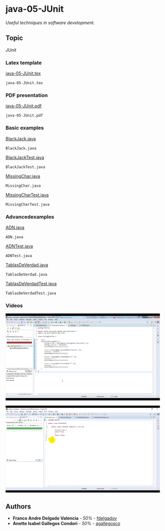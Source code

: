 # java-05-JUnit
_Useful techniques in software development._

## Topic
_JUnit_

### Latex template
[java-05-JUnit.tex](https://github.com/fdelgadov/java-05-JUnit/blob/master/latex/java-05-JUnit.tex)
```
java-05-JUnit.tex
```

### PDF presentation
[java-05-JUnit.pdf](https://github.com/fdelgadov/java-05-JUnit/blob/master/latex/java-05-JUnit.pdf)
```
java-05-JUnit.pdf
```

### Basic examples
[BlackJack.java](https://github.com/fdelgadov/java-05-JUnit/blob/master/basic-examples/BlackJack.java)
```
BlackJack.java
```

[BlackJackTest.java](https://github.com/fdelgadov/java-05-JUnit/blob/master/basic-examples/BlackJackTest.java)
```
BlackJackTest.java
```

[MissingChar.java](https://github.com/fdelgadov/java-05-JUnit/blob/master/basic-examples/MissingChar.java)
```
MissingChar.java
```

[MissingCharTest.java](https://github.com/fdelgadov/java-05-JUnit/blob/master/basic-examples/MissingCharTest.java)
```
MissingCharTest.java
```

### Advancedexamples
[ADN.java](https://github.com/fdelgadov/java-05-JUnit/blob/master/advanced-examples/ADN.java)
```
ADN.java
```

[ADNTest.java](https://github.com/fdelgadov/java-05-JUnit/blob/master/advanced-examples/ADNTest.java)
```
ADNTest.java
```

[TablasDeVerdad.java](https://github.com/fdelgadov/java-05-JUnit/blob/master/advanced-examples/TablasDeVerdad.java)
```
TablasDeVerdad.java
```

[TablasDeVerdadTest.java](https://github.com/fdelgadov/java-05-JUnit/blob/master/advanced-examples/TablasDeVerdadTest.java)
```
TablasDeVerdadTest.java
```

### Videos
[![fdelgadov's examples](https://github.com/fdelgadov/java-05-JUnit/blob/master/fdelgadov.png)](https://youtu.be/suZpz3HKiQ0 "fdelgadov's examples")

[![agallegosco's examples](https://github.com/fdelgadov/java-05-JUnit/blob/master/agallegosco.png)](https://youtu.be/i35QU7F1ZqQ "agallegosco's examples")

## Authors
* **Franco Andre Delgado Valencia** - *50%* - [fdelgadov](https://github.com/fdelgadov)
* **Anette Isabel Gallegos Condori** - *50%* - [agallegosco](https://github.com/Anette-Gallegos)
